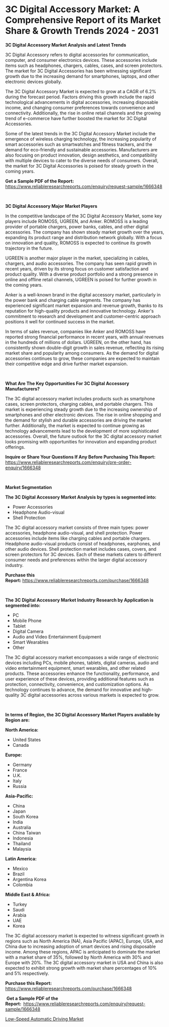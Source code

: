 <p><h1>3C Digital Accessory Market: A Comprehensive Report of its Market Share & Growth Trends 2024 - 2031</h1></p><p><strong>3C Digital Accessory Market Analysis and Latest Trends</strong></p>
<p><p>3C Digital Accessory refers to digital accessories for communication, computer, and consumer electronics devices. These accessories include items such as headphones, chargers, cables, cases, and screen protectors. The market for 3C Digital Accessories has been witnessing significant growth due to the increasing demand for smartphones, laptops, and other electronic devices globally.</p><p>The 3C Digital Accessory Market is expected to grow at a CAGR of 6.2% during the forecast period. Factors driving this growth include the rapid technological advancements in digital accessories, increasing disposable income, and changing consumer preferences towards convenience and connectivity. Additionally, the rise in online retail channels and the growing trend of e-commerce have further boosted the market for 3C Digital Accessories.</p><p>Some of the latest trends in the 3C Digital Accessory Market include the emergence of wireless charging technology, the increasing popularity of smart accessories such as smartwatches and fitness trackers, and the demand for eco-friendly and sustainable accessories. Manufacturers are also focusing on product innovation, design aesthetics, and compatibility with multiple devices to cater to the diverse needs of consumers. Overall, the market for 3C Digital Accessories is poised for steady growth in the coming years.</p></p>
<p><strong>Get a Sample PDF of the Report:&nbsp;</strong> <a href="https://www.reliableresearchreports.com/enquiry/request-sample/1666348">https://www.reliableresearchreports.com/enquiry/request-sample/1666348</a></p>
<p>&nbsp;</p>
<p><strong>3C Digital Accessory Major Market Players</strong></p>
<p><p>In the competitive landscape of the 3C Digital Accessory Market, some key players include ROMOSS, UGREEN, and Anker. ROMOSS is a leading provider of portable chargers, power banks, cables, and other digital accessories. The company has shown steady market growth over the years, expanding its product range and distribution network globally. With a focus on innovation and quality, ROMOSS is expected to continue its growth trajectory in the future.</p><p>UGREEN is another major player in the market, specializing in cables, chargers, and audio accessories. The company has seen rapid growth in recent years, driven by its strong focus on customer satisfaction and product quality. With a diverse product portfolio and a strong presence in online and offline retail channels, UGREEN is poised for further growth in the coming years.</p><p>Anker is a well-known brand in the digital accessory market, particularly in the power bank and charging cable segments. The company has experienced significant market expansion and revenue growth, thanks to its reputation for high-quality products and innovative technology. Anker's commitment to research and development and customer-centric approach positions it well for continued success in the market.</p><p>In terms of sales revenue, companies like Anker and ROMOSS have reported strong financial performance in recent years, with annual revenues in the hundreds of millions of dollars. UGREEN, on the other hand, has consistently shown double-digit growth in sales revenue, reflecting its rising market share and popularity among consumers. As the demand for digital accessories continues to grow, these companies are expected to maintain their competitive edge and drive further market expansion.</p></p>
<p>&nbsp;</p>
<p><strong>What Are The Key Opportunities For 3C Digital Accessory Manufacturers?</strong></p>
<p><p>The 3C digital accessory market includes products such as smartphone cases, screen protectors, charging cables, and portable chargers. This market is experiencing steady growth due to the increasing ownership of smartphones and other electronic devices. The rise in online shopping and the demand for stylish and durable accessories are driving the market further. Additionally, the market is expected to continue growing as technology advancements lead to the development of more sophisticated accessories. Overall, the future outlook for the 3C digital accessory market looks promising with opportunities for innovation and expanding product offerings.</p></p>
<p><strong>Inquire or Share Your Questions If Any Before Purchasing This Report:</strong> <a href="https://www.reliableresearchreports.com/enquiry/pre-order-enquiry/1666348">https://www.reliableresearchreports.com/enquiry/pre-order-enquiry/1666348</a></p>
<p>&nbsp;</p>
<p><strong>Market Segmentation</strong></p>
<p><strong>The 3C Digital Accessory Market Analysis by types is segmented into:</strong></p>
<p><ul><li>Power Accessories</li><li>Headphone Audio-visual</li><li>Shell Protection</li></ul></p>
<p><p>The 3C digital accessory market consists of three main types: power accessories, headphone audio-visual, and shell protection. Power accessories include items like charging cables and portable chargers. Headphone audio-visual products consist of headphones, earphones, and other audio devices. Shell protection market includes cases, covers, and screen protectors for 3C devices. Each of these markets caters to different consumer needs and preferences within the larger digital accessory industry.</p></p>
<p><strong>Purchase this Report:&nbsp;</strong><a href="https://www.reliableresearchreports.com/purchase/1666348">https://www.reliableresearchreports.com/purchase/1666348</a></p>
<p>&nbsp;</p>
<p><strong>The 3C Digital Accessory Market Industry Research by Application is segmented into:</strong></p>
<p><ul><li>PC</li><li>Mobile Phone</li><li>Tablet</li><li>Digital Camera</li><li>Audio and Video Entertainment Equipment</li><li>Smart Wearables</li><li>Other</li></ul></p>
<p><p>The 3C digital accessory market encompasses a wide range of electronic devices including PCs, mobile phones, tablets, digital cameras, audio and video entertainment equipment, smart wearables, and other related products. These accessories enhance the functionality, performance, and user experience of these devices, providing additional features such as protection, connectivity, convenience, and customization options. As technology continues to advance, the demand for innovative and high-quality 3C digital accessories across various markets is expected to grow.</p></p>
<p>&nbsp;</p>
<p><strong>In terms of Region, the 3C Digital Accessory Market Players available by Region are:</strong></p>
<p>
    <p> <strong> North America: </strong>
        <ul>
            <li>United States</li>
            <li>Canada</li>
        </ul>
        </p> 
    <p> <strong> Europe: </strong>
        <ul>
            <li>Germany</li>
            <li>France</li>
            <li>U.K.</li>
            <li>Italy</li>
            <li>Russia</li>
        </ul>
        </p> 
    <p> <strong> Asia-Pacific: </strong>
        <ul>
            <li>China</li>
            <li>Japan</li>
            <li>South Korea</li>
            <li>India</li>
            <li>Australia</li>
            <li>China Taiwan</li>
            <li>Indonesia</li>
            <li>Thailand</li>
            <li>Malaysia</li>
        </ul>
        </p> 
    <p> <strong> Latin America: </strong>
        <ul>
            <li>Mexico</li>
            <li>Brazil</li>
            <li>Argentina Korea</li>
            <li>Colombia</li>
        </ul>
        </p> 
    <p> <strong> Middle East & Africa: </strong>
        <ul>
            <li>Turkey</li>
            <li>Saudi</li>
            <li>Arabia</li>
            <li>UAE</li>
            <li>Korea</li>
        </ul>
    </p>
    </p>
<p><p>The 3C digital accessory market is expected to witness significant growth in regions such as North America (NA), Asia Pacific (APAC), Europe, USA, and China due to increasing adoption of smart devices and rising disposable income. Among these regions, APAC is anticipated to dominate the market with a market share of 35%, followed by North America with 30% and Europe with 20%. The 3C digital accessory market in USA and China is also expected to exhibit strong growth with market share percentages of 10% and 5% respectively.</p></p>
<p><strong>Purchase this Report: </strong><a href="https://www.reliableresearchreports.com/purchase/1666348">https://www.reliableresearchreports.com/purchase/1666348</a></p>
<p>&nbsp;<strong>Get a Sample PDF of the Report:&nbsp;&nbsp;</strong><a href="https://www.reliableresearchreports.com/enquiry/request-sample/1666348">https://www.reliableresearchreports.com/enquiry/request-sample/1666348</a></p>
<p><strong></strong></p>
<p><p><a href="https://natural-crush-b99.notion.site/Low-Speed-Automatic-Driving-Market-Size-Focuses-on-Market-Dynamics-In-Depth-Analysis-and-Future-Pro-7c51f91965e047d794db196d0bfd423f">Low-Speed Automatic Driving Market</a></p></p>